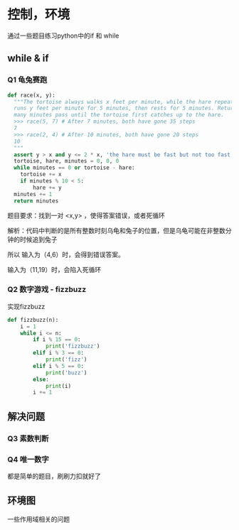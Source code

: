 # 控制，环境

通过一些题目练习python中的if 和 while



## while & if

### Q1 龟兔赛跑

```python
def race(x, y):
  """The tortoise always walks x feet per minute, while the hare repeatedly
  runs y feet per minute for 5 minutes, then rests for 5 minutes. Return how
  many minutes pass until the tortoise first catches up to the hare.
  >>> race(5, 7) # After 7 minutes, both have gone 35 steps
  7
  >>> race(2, 4) # After 10 minutes, both have gone 20 steps
  10
  """
  assert y > x and y <= 2 * x, 'the hare must be fast but not too fast'
  tortoise, hare, minutes = 0, 0, 0
  while minutes == 0 or tortoise - hare:
    tortoise += x
    if minutes % 10 < 5:
    	hare += y
  minutes += 1
  return minutes
```

题目要求：找到一对 <x,y> ，使得答案错误，或者死循环

解析：代码中判断的是所有整数时刻乌龟和兔子的位置，但是乌龟可能在非整数分钟的时候追到兔子

所以 输入为（4,6）时，会得到错误答案。

输入为（11,19）时，会陷入死循环



### Q2 数字游戏 - fizzbuzz

实现fizzbuzz

```python
def fizzbuzz(n):
    i = 1
    while i <= n:
        if i % 15 == 0:
            print('fizzbuzz')
        elif i % 3 == 0:
            print('fizz')
        elif i % 5 == 0:
            print('buzz')
        else:
            print(i)
        i += 1
```



## 解决问题

### Q3 素数判断

### Q4 唯一数字

都是简单的题目，刷刷力扣就好了



## 环境图

一些作用域相关的问题
